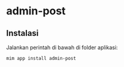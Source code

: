 # admin-post

## Instalasi

Jalankan perintah di bawah di folder aplikasi:

```
mim app install admin-post
```
